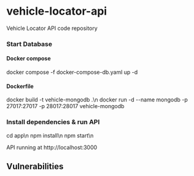 # vehicle-locator-api
Vehicle Locator API code repository

### Start Database
#### Docker compose
docker compose -f docker-compose-db.yaml up -d

#### Dockerfile
docker build -t vehicle-mongodb .\n
docker run -d --name mongodb -p 27017:27017 -p 28017:28017 vehicle-mongodb

### Install dependencies & run API
cd app\n
npm install\n
npm start\n

API running at http://localhost:3000

## Vulnerabilities
